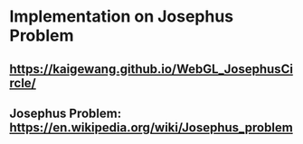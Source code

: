 # Implementation on Josephus Problem
## https://kaigewang.github.io/WebGL_JosephusCircle/
## Josephus Problem: https://en.wikipedia.org/wiki/Josephus_problem
